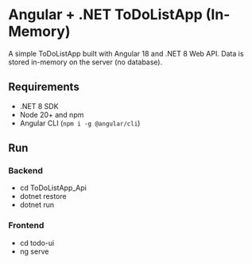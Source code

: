 # Angular + .NET ToDoListApp (In-Memory)

A simple ToDoListApp built with Angular 18 and .NET 8 Web API. Data is stored in-memory on the server (no database).

## Requirements
- .NET 8 SDK
- Node 20+ and npm
- Angular CLI (`npm i -g @angular/cli`)

## Run

### Backend

- cd ToDoListApp_Api
- dotnet restore
- dotnet run

### Frontend

- cd todo-ui
- ng serve
